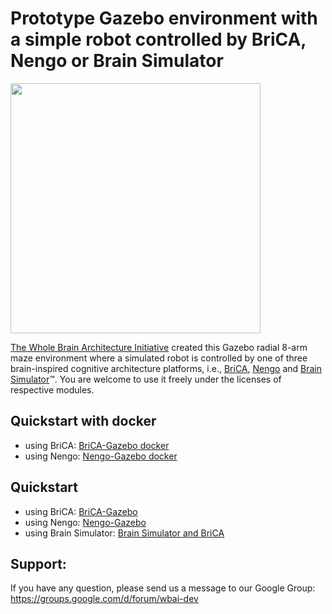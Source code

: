 # Prototype Gazebo environment with a simple robot controlled by BriCA, Nengo or Brain Simulator

<img src="https://cloud.githubusercontent.com/assets/1708549/13484633/fd0aa402-e142-11e5-8b4a-cd4be83954e4.png" width=400/>

[The Whole Brain Architecture Initiative](http://wba-initiative.org/en/) created this Gazebo radial 8-arm maze environment where a simulated robot is controlled by one of three brain-inspired cognitive architecture platforms, i.e., [BriCA](http://wba-initiative.org/wiki/en/brica), [Nengo](http://www.nengo.ca) and [Brain Simulator](http://www.goodai.com/#!brain-simulator/c81c)™.  You are welcome to use it freely under the licenses of respective modules.

## Quickstart with docker

 - using BriCA: [BriCA-Gazebo docker](/docker/brica_gazebo)
 - using Nengo: [Nengo-Gazebo docker](/docker/nengo_gazebo)

## Quickstart

 - using BriCA: [BriCA-Gazebo](/examples/brica_agent)
 - using Nengo: [Nengo-Gazebo](/examples/nengo_agent)
 - using Brain Simulator: [Brain Simulator and BriCA](examples/brainsimulator_agent)

## Support:
If you have any question, please send us a message to our Google Group:  
https://groups.google.com/d/forum/wbai-dev
